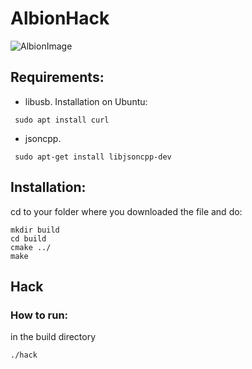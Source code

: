 # AlbionHack

![AlbionImage](https://www.digiseller.ru/preview/217804/p1_2474427_999643ce.jpg)

## Requirements:
 - libusb. Installation on Ubuntu:
```
 sudo apt install curl
```
 - jsoncpp.
```
 sudo apt-get install libjsoncpp-dev
```

## Installation:
cd to your folder where you downloaded the file and do:
```
mkdir build
cd build
cmake ../
make
```

## Hack

### How to run:
in the build directory
```
./hack
```

